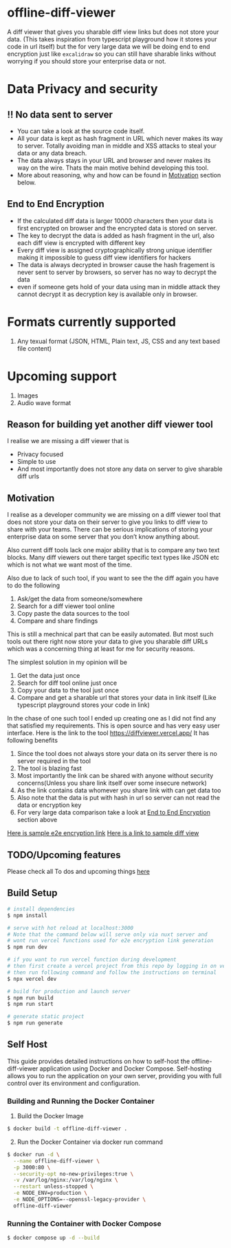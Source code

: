 # offline-diff-viewer

A diff viewer that gives you sharable diff view links but does not store your data. (This takes inspiration from typescript playground how it stores your code in url itself) but the for very large data we will be doing end to end encryption just like `excalidraw` so you can still have sharable links without worrying if you should store your enterprise data or not.

# Data Privacy and security

## :bangbang: No data sent to server

- You can take a look at the source code itself.
- All your data is kept as hash fragment in URL which never makes its way to server. Totally avoiding man in middle and XSS attacks to steal your data or any data breach.
- The data always stays in your URL and browser and never makes its way on the wire. Thats the main motive behind developing this tool.
- More about reasoning, why and how can be found in [Motivation](#motivation) section below.

## End to End Encryption

- If the calculated diff data is larger 10000 characters then your data is first encrypted on browser and the encrypted data is stored on server.
- The key to decrypt the data is added as hash fragment in the url, also each diff view is encrypted with different key
- Every diff view is assigned cryptographically strong unique identifier making it impossible to guess diff view identifiers for hackers
- The data is always decrypted in browser cause the hash fragement is never sent to server by browsers, so server has no way to decrypt the data
- even if someone gets hold of your data using man in middle attack they cannot decrypt it as decryption key is available only in browser.

# Formats currently supported

1. Any texual format (JSON, HTML, Plain text, JS, CSS and any text based file content)

# Upcoming support

1. Images
2. Audio wave format

## Reason for building yet another diff viewer tool

I realise we are missing a diff viewer that is

- Privacy focused
- Simple to use
- And most importantly does not store any data on server to give sharable diff urls

## Motivation

I realise as a developer community we are missing on a diff viewer tool that does not store your data on their server to give you links to diff view to share with your teams.
There can be serious implications of storing your enterprise data on some server that you don’t know anything about.

Also current diff tools lack one major ability that is to compare any two text blocks. Many diff viewers out there target specific text types like JSON etc which is not what we want most of the time.

Also due to lack of such tool, if you want to see the the diff again you have to do the following

1. Ask/get the data from someone/somewhere
2. Search for a diff viewer tool online
3. Copy paste the data sources to the tool
4. Compare and share findings

This is still a mechnical part that can be easily automated. But most such tools out there right now store your data to give you sharable diff URLs which was a concerning thing at least for me for security reasons.

The simplest solution in my opinion will be

1. Get the data just once
2. Search for diff tool online just once
3. Copy your data to the tool just once
4. Compare and get a sharable url that stores your data in link itself (Like typescript playground stores your code in link)

In the chase of one such tool I ended up creating one as I did not find any that satisfied my requirements.
This is open source and has very easy user interface. Here is the link to the tool https://diffviewer.vercel.app/
It has following benefits

1. Since the tool does not always store your data on its server there is no server required in the tool
2. The tool is blazing fast
3. Most importantly the link can be shared with anyone without security concerns(Unless you share link itself over some insecure network)
4. As the link contains data whomever you share link with can get data too
5. Also note that the data is put with hash in url so server can not read the data or encryption key
6. For very large data comparison take a look at [End to End Encryption](#end-to-end-encryption) section above

[Here is sample e2e encryption link](https://diffviewer.vercel.app/v2/diff?id=diff-42812281783313231307#6XrXxuc56r97cXx3Nce8EQ)
[Here is a link to sample diff view](https://diffviewer.vercel.app/v2/diff#H4sIAAAAAAAAA61dXZPUuJL9KwQv-3LHUZLr8z6pu2GAaXqGoIkh5u5sbMi2ylaXbRX-6KL6xv3vq5SrGWDIYy_FA_PBKaASSamTmSdT_35aFu3Tfz797z_rJ0_-Tf948uTPpzb78-k_n4h_PP7_1jZt97-1rgz9_J9PX1tX__n0E1zqL9B3hWvcIXcu--wzptK2HPCy-_SBmUr3ujZlVJvusw_nps5MM3z6V1f_lNhaN8fPPmD3_6uzrDFtO3xILBZRPIvW80jIzZ9P6WP_-cc3TJKsSdeNbTu33dIfyxl241yh628btasCKJQ3Ky9N1PTn2CPnm0hsIhkvIzkD9sTYHs3bclXo7GA4Y9IBlSrpHx62xmRR6irGoEv7-H_88qzjSJBJC7IHLdCcNehlX28bkznepMvS6DbTpfm2UUXyiMeqcg-2LHXkmpyx6mLUqJVfn1kkF_GISQvWpJu-afSRN-iZX8PUleW37amyEzxX-8bW3bax_iuXR7BUP_tf_sVfz99sEv4AiUiuIhGvgE1L1qbfdVkik8yTG1vb1H3bpvvMVAFeKLPXUe7uGUtehP_elr3N0L4T62gWiaWMNjGwZsVa80InieWteX_s_ElpGD-XH07wUu3bPjIZ5xImnCBvwnztF8Wvz2YNTFmzprwr9McOejdbtp3RjDFddYJXKvM_eaxc5y8BsNeGFfrQG-wZlt5rb6K5d9yrObBrw9r13pSJNcDR6caVtmacwiE9wWu117n_d279BjaRPe86ms-iVVgwuQRGiRlr1VvTJwbcsRe1_-MOuukK_W3DGv3XJzaqK0xlts5_ww5ctW9ceRz35Svvyxdz8hExWjHB04cbbVtIIBpbJUfG63UB1KrSR5eW5CzO3oTeGu8l5jLCq8WThxvdpMBN_GLqurFpwVh0d4ITZdMPwJhpW8-78NUiCqu0kcgcnjv8yzW6AI5Cpxdtqm3GGPRQ6VQPH0hVYZP-nBtJ0B0bb8gmKQSyh6cOF5kpgYe4LUxz5ByEbgc0U9suBRfSBB8uZ2tPFebRxpsyh0eHpww_W1NmLVyb3633ad82ZutX5p5go2yRn8npPP9ZLSOxHuMKgicLz_wVAhbmvU137bctyQ6EbZU3AZgxzaF5P72mu5WMQTRBAJ7Q6BTdQZ7mUdDDbbI8_fSBXDXm3jRJrUfu19GTI-fLiPg2cQa423jO8NrcIz99XRpbt1Vfdw9MpLf76xOF6lvduUwjgjqN1kkhKc7z15CMltA0njbc6qQB4dF7f1OWhrmD2sOA2sdgj3ZhsTvjLMVxtPTnaOljCYmctuQZwztXVeAOunJVwoV7XRrAO6Ur_RA2XdRz1kwLXxci2syIImyQy5Y8RbimswDiiDf0hx0MFxvt9o_4ThX7c-_UpbfGu24fF8WIe0ueIFyUFvmHF7pmN5vOA1iq0nuEyrTAmPGYdR5ojljMRpip5MnBC6trcHBudbP1X5Txc-2AVqrtm3vjg4h6Z5A_uBkhB0vvBDzXFqt1tEGOQPLk4NpvEsS0rwofFTTM4uzSAa1VYvPSJcaz6-huf9Z1tFhEfo2Ivy3RtSp5knDb6cbbBDbcS308sHFrWwyoU52tj3tIsMf528wfG7EMQfiIQTxP-MNfQ8icy1LvTMms0TEZ0L3KnP_ZutLNznRnHSPvDfzlKhaUpIPHiGcMF2SCsSAeDxm8fmt2jF_YPeIfVGbazNxHaX3WxltJymRFdBktkFGILxxA6sf_3XeNYShQmZ3gRpkkcAT-DpoW1Ul_ijytE_MohmvEc4SfLfJ0l7osdPVta7ZJAFvVGk_kDIgbpgV1dIDm8xAICRg6xDxBeG_rDNyoF54PVZZhCAc9oN0p-eP_AVdo3C3EfmmWnqB6gwRanpjnCG8NcAlXugH8oElPcK_SCqXmpm01Ch02xN3ikSA1BjkE1-ToHro21d57ZjYbvHvE7ymTZdq9aVr3k4_k69xE2wbaN0q4Kd8TU0bBGypRjBTzxOGt6-8tSmnl_qQw4V6jA3hQOv3Q28Z0hW3pV57lxSmEkLNF5P0ePlM8eaAqCm_R62OdOeZEpWUAPyqduP7M20iEhFz4F3LcMc8YnnlSh3zdW5ebhjMlawb0OKVaNMnfrXzYKmbhTIklPE88Z_AkqEaViNuCzXW3LWEPPhwySel4PjfNOSyjlfcMwm8zZAjPFK5sY8sS1L2ujc0LNn5IdydYzBT5gtL__ujcTMzbe4PoQppvIlT7inmu8EI3dscbdaO7Y2sZ7pNXAyqE6vemrs-rrYiFv1QXxE5H_ADPFC5dAosQL1yWuLL7tjVJPqBCKorwvj8cWqypliKpmLJEVeM5TxJe-y3SZijp80wfMi4c8iSOQBGrru86l9qu03wpZeLxkaFsTEZJ5N3mPFH4wxR99sXX-PoE6cZvoyNTSjnuTrCYTyykjIWtVGYVK0qRCIEyCnOeLrzRXWMfLOKnrm0dw0_3SQDFgjJY_pvpDOUVJqQa_fHxjG4ZR2t0guY8O3jp_wTvp4BDMKblbqCiCqBYqrYkun22d_MbTvi7Zx1toFiBJwY3xkdnLVidF96n2zqnIIEhdPlfnxAr1brcoULKpBCPtAp-34WMMArF5zxTuMgazxXAbfTSNY1N2IKrLh5xsVb7wnUu6VMcj09cs3hFNWS_bqSbgZ6CJw0vKbpBvs_1LScvyQIoNspzhpxKyuel6sTSe3Pv--J5tEYB0pxnDpcm3YGU8DNX66JnzEmyARVabd3H2hzOcxAxuTry5P5UreCZ4hnDM5vuwOK8a3qg_sm6EyySz7P2CRcYTUyZLEIRQlA2aAP3HM8drnWKMt3Py4rVnBnCRKpEX2ciysxZB2guhuXxxHuFLqUFUC24DIRD702S_HTpWNVZc_AfSAgX2SSqOuEQUdlYrkJea40CiQXPHt4VJtF9CejDM5d53sYqZ7ITLIyqvUP_fn7n_XZIm-CE1oInDX98mfP9W0Kr6Vxl-m-bcUxOsNgqv0xAOjfRXxNVFX7PzUhPAg3iWcMbksCRkg-4hUIzbHXfeUjkwV-fVwsnmeYi5LMELN8teMLw2vrvjTLclPNgDk6ZDKgo_h_5kYnSmA3VkOlaXaGIYsEThrcjodFtZQ7-VDAuoR1QYVXrKZ7WgHRPzArHC-J1lMlaIoe94EnCW5cWBu85k-mCSz12ARR3qm87z7yrqDtP5OiNCbLNGSWzkEWgGNFksFz0vE3ddmu_-Iv9nNOZR1zsVGbuPUHsvLM4NwtEvk7Eoe46Q1HFgqcM721Zma6DkXljbMsYdsgHVJSqO9gOl8ImSlKpFLYI9WQJb1meMNwQM4N1Cd22TAW2SgZUVGrQC4-k6yYeKjH35hAX8mbNkQdc8uTheWNQPsh2R9Ji3X_bLlM94qIOcujUdA7lhSau1tp7dgpuiT-gPbjk-cOtbQ0KKt57_8YJttpDAIVTaenZb6LrHfCAE24qT1Yl6VLXsY8CkT08iXhnqwo59EvD5FG6xGixV-3uuB-_mMZWhnKq_iitiNsh8rDkycP7BtVb3rsmY5Oqh8OAig8qO9ZZ3QI6NEUZSNaQsnukfLTk-cMf_Ug6NX1tuIacY6XT0qOiUW3h9j_tG5D0nhQYrUmBOgv9EXNoEM8brnUDtWeUE0-Z_PBuN6CiVd60xrPWzOqzAglPvRcLUm7CvMmSJw2_-N8K1StfeM7GBUZ3eQBFpw6e2yF3PZZ49PEdeQCi3VC4sOS5wjXlb4Ah3lGTKIbN1e2qTx8Qvdr64DdxbnfW4khBQgxJFbARZ8AzheeVQXrAF_7_2Tjc5AMq7lXR52aQmaB8ycQIiWg3yQLX_naFeeIlTxaeef4MVuu1qRntpndv9YM4qLTw59CZmpojzlol760H1aZEHmHFE4Tbom_oVEMhXbO1HVNnafMBFR_9tmtJ9LjX9TnqM0-7Z94hRLAuseKZwS_abwF_naM-vWeaehI5x5ANqDg-5rRGii2jfGdG7VKz0HgoYMJkhboh7i0IZd94mGEIfkE8Jh7UvC009nQTcj8nbSDdrDAqX_EU4ZVDVXFPxFOOIdgqgHJGJSPdlT4kOlNItxAhH0zkDTHRFZA6jjC3301mdmyWYXd_gqVQRx__ukPQmZy1Rp6GSgrzNvNojS7WFc8TfKxd9TVKazWm-Cp_9wUpPcFSqvo4prCd6LgFEbn1wFCRVTxd8F_aQPFZ31QkIGTihiR5xGUc8lvt3p0djw_5rRlptlbQLJ48PDP1EbgGT1FrmzHOwV9IAZVzVfn1snvY6jpBCy2jsFCSunLQ7briWcONzuu-4g36bbu1JbdIlRtQuVB6vy_R7TqtGrH2QSqJoYkNwdPE04WXfbVtLDhNz1OXfNucwnhILif0Vk8UnXnOLdehbARzj2ueMTxD_a6XVF9lNU3JgMqV2lLk3Zy7OKdtFq2iNWILa54tPM9Qe4duyiNnjEkHVK5VadvuJ09Vvec-1yJPuCnMo2sJKQLXPFF4YVyDkt433s0y5by8IkxuVGb88lhHtb3jeXdRUNyH62iJYog1zxYumsy2dyAtrI8l0_iuO8KkVn07UmudkuQRoYpHS4M72tY8V3jmGlSVfEc8nNOiZt2AykQddeEcSYXZfMIIyabsm2cHYraMFoj2rAFDcAfcS-QOpmFUGN0-gDJVe1NH1n337pIxmRFyIsgKnhFc24cHRN7eNK7PSnfPHJjd_hGXmfJb7OianUFebWRdfFgqFhGFCnhZeC7wukctUTfpq_LecBmRskptgKU5Na1peGimJa0o17uMVmOp-TXiA3WNFumivPdxDaf40QMqxwqs47HCasiMSkpcI0vAWAXdZMCQn03DiQAPW8JkrvYJSouOG0EqpTVtsQWyYcNf_1ee2NdQXPG-sO2O42fpYUBloVJdRTrl-x0mqkXWpDUnz7xCN8yG5wCv0kInDtCz10Rb0sbtv22SLR9xadU2QxNWRteHyiKbGTVCSUQ2N_z9P6K2emNSdtxSsQ-gvFPUNHt2US7oXjxtphYo2N-w4W__d7oujiBk-5c1JKFg7pmHAZU7v9ea3NFcH5N29v5c_Qt1fFKQPcP6lw3PBC4bm1tYQ73y1z1bwk_SAZWlqhOUhB8jAoHVDKJzlM3ZAO1iTzNRwBK91sfEcck2XQ6orNSHXtdd6n_tmQkq4mendDykBRueFlz4fYLKWG_Nl8rnzw1qCJO1J2k--ORLpaMMjTo8qXzlbxx0b24AF3CZu_9yKtTXnlp_1ab7ORs4BFC6QXrpfyc0OGFKYxCpFYkNUPIdOjc0b8lVukUNTyTPNDXbQ9glj7jcK5fVbkeV-9ruLD9cbloouho6a0i8CMODDSgr-L9xEI7-qruCDa3rAMoPk2O3abcrCZvj0NAloPxXzHjG8KvD9K3uXPuQPhyZumOtP31ANv5Y-a_8kV-saXfTLIy-mfmz9bhUf9b_8_QfTxt2bmMM2gZeVabMUPu-0dQfzbCHdkBnP2R-XmhmXS-iUGqAQxtB9vfFVzz0b31rQarFJRGaEyyU_2akmTs7J7IKWmBK9MB5BAJwvNvdEcZFut3rhuNFbfWIS7VvSNh4DgOP1yHFM5cR7NyfA0dBOZ4c2UPqf86x59WAxkr739UzvtqmZ9fxN9Fy41krHCXFb7g3pkM5xSYU5DrO9-2TTx-Yq2CQa3Rnz1Sfel8eyzCJScbIn0swYuHnvuxw29e9YXedjyQCulCd21OKMUofznJ61Ge8CV0q0QIO_QIN1b-6JjENkG2_JY7NBLF1E8ClOvj7dpCPnJ3P9oyCgnLvIiRuMwQauTJHzrvjfZ1pA7hSmQ_-EvfxBwgZveteDRwJhrMSMPIbAwfn3aS_Vbbl5uZV3gSPrj3rs_Vu2HZnGkW0aLEODYd4QM4cSH2u-vIeFR6ujbnnckDk7jy4UW3XZ9aFMUZnamO8A6cAg_LacKwHGF9040MFVI28KrS_a5gwo0oHVKs7XSZ9dfasZ6qqztdhvCYk53MwfuX6CIf-3Oj0RcP1DewqneYeTSYJTcd6djcRKdL9SYIlOwEyw5e6Bso_Ep65PeMVkrsBTdW-b8y9K_tz-o9JxrgYpjHJOZyUBbq8bjUWKbzwjplLb7V5ALO_OrzOHSIjaBQBuTkSLkGWOgfjFcIM2h5VutInV7rPWQVgWqXpgJvxtoFJp2gzD-NKBF1HMAiMQdj-aodntDmuWdLuCduq3D5UPvQ_j_-Q1CI0f45UIuWMP0PPK-LCiKe6mh2YZaoA5mrvSHLhA9pzpRabQT4bjwn_JBhKe2tKf-nDEUbPD7ZmLqKW-m7agtRLYbCZj2VPU3--u2Dk18gvEfYMMegkeqYrq4HTftWYUtfMGmV2QO2kRZpQnJBRSBaPZO5isOd-8xFniTr4LywbSDhN2J3K6_5M6XnIqpJsREAvgMre_uooUVr10mh2Do5OArhTnXaJRp5g4sMJ0YbibzFS-RIgp3DRZw3wBK9NnnMaOb9pCCyVbpGkedK6-EsnTKSl4T7fuTIvGuo9QfmeK703JWdNng5opR5slVi0OFOzI8slPdIBx2gK0GB86Vk-kpb6YLrj7tBkP6D1lDGnE-Rj3pUtJDk12OEggdjqrfN_hE0Bebv035hbnSYJoFN3zlU_QG9FTYTzTbSgFBacuQQaCS9dbbdwFPJzm7GCuMQEcK-SvqX5Ce3BGHSMpuWFKY9AqUZPs-EgBQko9pXu0FiIY_WVLP1z6pYN6AeVFjbVuesam_RQSz9lZtFsfcqOjE3IAhfQz42uISn1XDv7aoN-MU08zU8faEbmiY8FDlIOnQ5UqoQzQmc837kqaOQKDB10s3VcmJrmA9qqwh1osOb24JodIglj3fpDPTn8gP2rAgwfeK395VqjA3Vp6u6BrYwlA9r5iOi8NIJ3d-S-F9Ec0YQ5uFZf6qZC9O1W1_mBc3ZFO6C9Mh91hcWyE1pRZiHwIcGPgDEdMOfa1jXwCd4TFq6qODVWcoJ_bMdQMIiO0UiqBzw84rfTHWwY8ofC1jkTNSTlCT4onaSU6Yn0WbXKxZouJNLOwpkXAiUUOtMWsOhfJZlhCyrlCf6oSqzGmFZ7DWOlwrQYCu_g-ylgzoquQdb02rPxih2yshvQozqYpPYE5NyXvUi7EGZoLmGgCvKlv6O6ww2NsmYScfdVAB_U0flfZeHgrwm2-CVZUYPnSD47BozunTU0zhPwbccVV7vUQ2KmMpOZtDov6bsJN6kIsR1y1wJQuReUswJKs-va5gVzl-a7AAqhctsVfcILZ8eSBnKYPbLB0zPnYBLbRWVL4KbDbHC2kVgnj7iQ6mDb9PsTvcPQvziihVnBtDVoC3pBKnE0w-fZf13UXe9qbgB_pgdYxMrUuc7yHzB5bb2mafUregcGLxLP3S6PnopCqYzmnk9KEsLEXO11lxZn9ziFJyTjYfwsns0IUm-_6Nrcgyvnt7ToTFO6mnFsd-7TB8RC2bozKPE2KVwIoTc1D2J-DWT0V2P0-p1jI7u0I0ws_SId9_pcYzzF8aszo8w1nHcMjKFp2xq_KaCbmgbGcfO2k0dcrPwKtZ3OG43eIpp2lsK-W9NLI3AGfwzmvF8FAQi6gtyuZacFpwMq1urenxXXILnFtIwcSRNmNIpfxjgjBybe6KbzBBk4iNdUHSk5EleVJ5imM9qkNDRN_ABfIpqgEpxHcZiLNdJtF4MJje912RWoVvxed5Xrc8b3HQ4nWGhVGdP16KmbKYosak-ZUWV1AaM8QOZuSVAF4iJ6Pqa2teu4N2La_K9PiMSHe2E825kzuMXycUARsTtYJAJlPO80UBro1pAP4BpwqvYEi1Rt_c-PPm46Oq8xTHomceAcVSAkmLHyqrWZA7vvRu85PYmtCBOZquDTphO1JOQfNhGlVKEtaOP9Vpp6h4op_qSxfRFOD6gwqk0tJVyoXpSe3zJNod58eBkCvm86B9HezbHp4PNRV56pc7suJYxGNk5ze1Or4uuhV2Iz9sIpeEjqeaXrHj7M-JKmGRrmAjbFgIqcItnqvFkR5Bt84LehwAk_6APyj56YG1jPuyGxKjtFJq1OsCjUod86lLAbrU_607Qgefd6ZBYykgRSTzHSr9_W7pCxioV2QIVVhxjUJka7PmbhuTIfBeJHJkGb8VvXwifLnmf02hWT0WrMgIo7ldKbdGUJvN00QjSj1E-IMuZQpw443rO-TC1irzc6ZycwZVUAxe5HzdQMHm42DxEG9HIx6Jegt0DR2Jjbjqp3THyRtQMqypH7aHxS9WIRukAXY52tAryicOWSBFhyoDYB9twMqKhG-icnRX2LQY5OOWE44kKiybQ6hQ8tFX1D87yY9q8yfcRFrbLKPZxdp6QiZXinbB1jcXAMZkm9Km0LjHqvbcdrSezhBAunqqOPttJzu_RCH5jYEEf9zi332tgSTgWl6N0w-boyGVCxV9qh6HxiEDtbhn23wp27c-DgvM_Gc7EuTeW_dJYzvKdJHnHxQbVFT85hCwfGjHoG0gXPSKwJo1iQ5Lq4NyV02temsIyD0zvCRKP87wkih2kyjNAu4GO9BZRhgFLrtUW07XeXGzYTtLsfUNGO3z6TXs5dh5CVUsQSDpYTIBt07UzdaPSU10vdtuwY_iKAolMpiuqmvXxFs2b9D_LZME_HJ0uGoA60UtJNytE22wZQ9KqvUbJ70rNKsyAoCb2hcNisABnvd0MXJWLVOn1-b0vu-c-u8u454OLekwPUGTrGRamiH1Koiwhm8AXoePhliFogr-50jXzbXfvpA-Kgij4Zm8M2jZaKaE7hD92t37nzLmrboSGat4UGz2Dp9gSLj6GPN4fjSSbMlgsjDOldbTitbA7G_71B0dwzw3Xu7jMPieMPGQ0cuPU66OrhEEMBJlD_7vd13dk71Cbu79u6KzTrt--bvz4hHv6S0J0tWCDiI8Ye0o1nvHVvvvJmXycc_b2py4zJNu7zEyxnU2bRTuz0mocpH5JWDfIfULUszc7fKRlIzr3U9G4Sd5iKAZXiM7Ujm0SdsA_XsxAW0dvA39tzc6tLC2bl3dLIKE6N3gZQShXuJ3DLTmDbQYKxidaUCoYVPtDWeqW74ognL1y5vunYNxPS9ATLWN1ZPdJ8PKkqFtE0zdnI6zAx8BMvTelgWPSW5IvftqdoCJNz1epygmMYDfIoQ0KqdBIMw0UCr3n5mAelTd-6Q9JzU4ySZkDlQhVpvJydnV4MISsps9DiCDC8NTTR4TEsVaW_-iaf09T0EZdLlTba5m3omfzu3Bw9I7cJRTC4QihqfecaVKnU1b5lK7BdeoLlSplyr-EBGhNnSEnyxkC9oc9GDcfhwXZIVS_qynETDXc6gHKtjG66glpaQWg06UlGKqksR17ugd25tm1RKa_hRoFWuYfkRvlf36NHC6cNMKIyFwmEY9hoAx56uGxg39B703Z7T2wYR3A4wVI_qpnO89NxPOgwlqNMG-XkUB7hF9Ow_TblXQBlMqqXmcbg6NQsQhc4FP9IQOBe6qNBid-jP-bsy5_tgNKARpgunabOnIUZMnEYawqLxGioO1qaMMaIcdB3YYxRIzNFg5m22x8w1ow6i2mOkRh5h2MO3lh7qf21gSRnZr933FyzIhtQSX2rcN7cWPA9dHAEDw2fuRIz0KnWFkib8LMtHfO-kN4SJreqPqLywpShX9RMPLzCM3L-way5K9fATOKVDuMeLKcDTNNPH5C5ovxKeA0zrb_3ulnTuyIkP4fT8-YzPjp4XlWomfjW9Q_MYHDTEiaLUbHphGdKZXiqXc5nEXylNJ7xvvmWRv-jxfndNDVjSntPmLR-SajJodJUOTHIr00QA8fhOQcSA8NwJwZPjtEIXdQAZVviywxPywZU3v3Ah1eXwyhNEUaZwR3He-qLEj9jVZYHxz2ZpJMTLHefZhyf0-1JFIdmfC0ieIAE6vf-mvv_rexIAgXm7mnbAZWlOhQusjVHPCfeo8Ta4jAfdAP3HJps2Cd4edJCVwk7uZlW6PETspr2LOGUlZoJiniCqnEBE3KoyUbjN5QuMq7WkGgPyVqRFd_tq8PsFGrDhUl5ELY9rywclvD8I1vfNoYw6VSt23EN3GjP6mx4e5l-wCgHuIFfzVfvaHydJugzvy2Yc1M3Ayr39PR8W2QOBdQT6AFlrWneCD2YjYWKc94kf_1DbUjXWd0xk-jT6gTLD94km5nwFA8IRUf7HlahYiJirOCJgT23utE_wQYBEtJyW649BFA2KklS2PU97e6ZbcKFul5EnwbRDiMZy6J9TW7n6T-f_kZDc2tdPnnn9_swrfERuirobetsQP7zf73yDBOBowAA)

## TODO/Upcoming features

Please check all To dos and upcoming things [here](https://github.com/technikhil314/offline-diff-viewer/projects/1)

## Build Setup

```bash
# install dependencies
$ npm install

# serve with hot reload at localhost:3000
# Note that the command below will serve only via nuxt server and
# wont run vercel functions used for e2e encryption link generation
$ npm run dev

# if you want to run vercel function during development
# then first create a vercel project from this repo by logging in on vercel.com
# then run following command and follow the instructions on terminal
$ npx vercel dev

# build for production and launch server
$ npm run build
$ npm run start

# generate static project
$ npm run generate
```

## Self Host

This guide provides detailed instructions on how to self-host the offline-diff-viewer application using Docker and Docker Compose. Self-hosting allows you to run the application on your own server, providing you with full control over its environment and configuration.

### Building and Running the Docker Container

1. Build the Docker Image

```bash
$ docker build -t offline-diff-viewer .
```

2. Run the Docker Container via docker run command

```bash
$ docker run -d \
  --name offline-diff-viewer \
  -p 3000:80 \
  --security-opt no-new-privileges:true \
  -v /var/log/nginx:/var/log/nginx \
  --restart unless-stopped \
  -e NODE_ENV=production \
  -e NODE_OPTIONS=--openssl-legacy-provider \
  offline-diff-viewer
```

### Running the Container with Docker Compose

```bash
$ docker compose up -d --build
```

